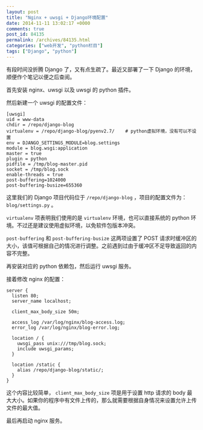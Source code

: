 ```yaml
---
layout: post
title: "Nginx + uwsgi + Django环境配置"
date: 2014-11-11 13:02:17 +0000
comments: true
post_id: 84135
permalink: /archives/84135.html
categories: ["web开发", "python栏目"]
tags: ["Django", "python"]
---
```


有段时间没折腾 Django 了，又有点生疏了。最近又部署了一下 Django 的环境，顺便作个笔记以便之后查阅。

首先安装 nginx、uwsgi 以及 uwsgi 的 python 插件。

然后新建一个 uwsgi 的配置文件：

```
[uwsgi]
uid = www-data
chdir = /repo/django-blog
virtualenv = /repo/django-blog/pyenv2.7/    # python虚拟环境，没有可以不设置
env = DJANGO_SETTINGS_MODULE=blog.settings
module = blog.wsgi:application
master = true
plugin = python
pidfile = /tmp/blog-master.pid
socket = /tmp/blog.sock
enable-threads = true
post-buffering=1024000
post-buffering-busize=655360
```

这里我们的 Django 项目代码位于 `/repo/django-blog` ，项目的配置文件为： `blog/settings.py` 。

`virtualenv` 项表明我们使用的是 `virtualenv` 环境，也可以直接系统的 python 环境。不过还是建议使用虚拟环境，以免软件包版本冲突。

`post-buffering` 和 `post-buffering-busize` 这两项设置了 POST 请求时缓冲区的大小，该值可根据自己的情况进行调整。之前遇到过由于缓冲区不足导致返回的内容不完整。

再安装对应的 python 依赖包，然后运行 uwsgi 服务。

接着修改 nginx 的配置：

```
server {
  listen 80;
  server_name localhost;

  client_max_body_size 50m;

  access_log /var/log/nginx/blog-access.log;
  error_log /var/log/nginx/blog-error.log;

  location / {
    uwsgi_pass unix:///tmp/blog.sock;
    include uwsgi_params;
  }

  location /static {
    alias /repo/django-blog/static/;
  }
}
```

这个内容比较简单， `client_max_body_size` 项是用于设置 http 请求的 body 最大大小。如果你的程序中有文件上传的，那么就需要根据自身情况来设置允许上传文件的最大值。

最后再启动 nginx 服务。
